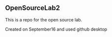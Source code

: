 ## OpenSourceLab2

This is a repo for the open source lab.

Created on September16 and used github desktop
